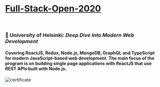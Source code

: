 # <a href="Full-Stack-Open-2020">Full-Stack-Open-2020</a>
 </br> 

### :telescope: University of Helsinki: <em>Deep Dive Into Modern Web Development</em>

#### Covering ReactJS, Redux, Node.js, MongoDB, GraphQL and TypeScript for modern JavaScript-based web development. The main focus of the program is on building single page applications with ReactJS that use REST APIs built with Node.js.

![certificate](https://studies.cs.helsinki.fi/stats/api/certificate/fullstackopen/en/2cd4d1413af00f37f9a710edfd2c87b4)
